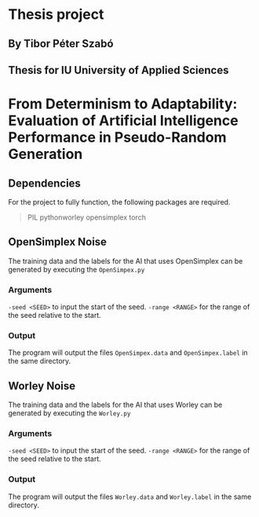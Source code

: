 # Thesis project
## By Tibor Péter Szabó
## Thesis for IU University of Applied Sciences
# From Determinism to Adaptability: Evaluation of Artificial Intelligence Performance in Pseudo-Random Generation

## Dependencies
For the project to fully function, the following packages are required.
>PIL
>pythonworley
>opensimplex
>torch

## OpenSimplex Noise
The training data and the labels for the AI that uses OpenSimplex can be generated by executing the `OpenSimpex.py`

### Arguments
`-seed <SEED>` to input the start of the seed.
`-range <RANGE>` for the range of the seed relative to the start.

### Output
The program will output the files `OpenSimpex.data` and  `OpenSimpex.label` in the same directory.

## Worley Noise
The training data and the labels for the AI that uses Worley can be generated by executing the `Worley.py`

### Arguments
`-seed <SEED>` to input the start of the seed.
`-range <RANGE>` for the range of the seed relative to the start.

### Output
The program will output the files `Worley.data` and  `Worley.label` in the same directory.